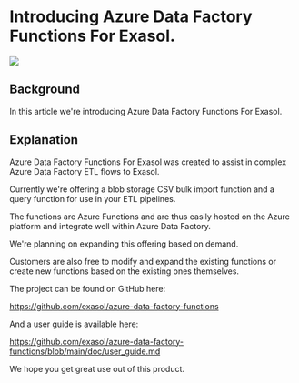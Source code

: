 # Introducing Azure Data Factory Functions For Exasol. 
![](images/exaPieterjan_1-1632922633983.png)

## Background

In this article we're introducing Azure Data Factory Functions For Exasol.

## Explanation

Azure Data Factory Functions For Exasol was created to assist in complex Azure Data Factory ETL flows to Exasol.

Currently we're offering a blob storage CSV bulk import function and a query function for use in your ETL pipelines.

The functions are Azure Functions and are thus easily hosted on the Azure platform and integrate well within Azure Data Factory.

We're planning on expanding this offering based on demand.

Customers are also free to modify and expand the existing functions or create new functions based on the existing ones themselves.

The project can be found on GitHub here: 

<https://github.com/exasol/azure-data-factory-functions>

And a user guide is available here:

<https://github.com/exasol/azure-data-factory-functions/blob/main/doc/user_guide.md>

We hope you get great use out of this product.

